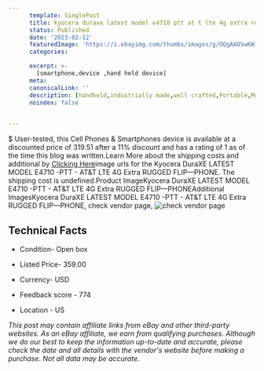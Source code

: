 ```yaml
---
      template: SinglePost
      title: kyocera duraxe latest model e4710 ptt at t lte 4g extra rugged flip phone
      status: Published
      date: '2023-02-12'
      featuredImage: 'https://i.ebayimg.com/thumbs/images/g/OQgAAOSwKW1ev0dT/s-l225.jpg'
      categories: 

      excerpt: >-
        [smartphone,device ,hand held device]
      meta:
      canonicalLink: ''
      description: [handheld,industrially made,well crafted,Portable,Mobile,Compact,Convenient,Lightweight,Maneuverable,Man-portable,Miniature,Carriable,Hand-held,Light,Holdable,Transportable,Mobile device,Pocket-sized,On-the-go,Wireless,Cordless,Compact size,Convenient size, smartphone,device ,hand held device]
      noindex: false

        
---
```

$
    User-tested, this Cell Phones & Smartphones device is available at a discounted price of 319.51 after a 11% discount and has a rating of 1 as of the time this blog was written.Learn More about the shipping costs and additional by [Clicking Here](https://www.ebay.com/itm/124821983717?hash=item1d0ff851e5%3Ag%3AOQgAAOSwKW1ev0dT&amdata=enc%3AAQAHAAAA4N8yzIDKt%2FpbJRvYsYntrJTpUiF21MKlfwWBf7eCzkuzfgbk3bGw1AFhEDDGqL%2BhFdv0dnTXBRuHBqUP3g%2BpdFw55ek9vdiruCtsTCQKs53N%2BeJz0S6zqgy2MGxR1nMTnJFXF5pxp2k58aA0w5fU9040OnL9K5apRD5MKbrv7w7IrakN7tH4YI0ufZTbD2Ggs2JTTHlr5o5ziQdFRxhHDWo1SGoqy79eQXqaY%2FTKneYQZ1u8wmaqx1DpUfrds%2BKu%2BITWHOIahcJg3zUlZ1n7uAOEHPuHvqQVs4xpWLfovTy6&mkevt=1&mkcid=1&mkrid=711-53200-19255-0&campid=%253CePNCampaignId%253E&customid=%253CreferenceId%253E&toolid=10049)image urls for the Kyocera DuraXE LATEST MODEL E4710 -PTT - AT&T LTE 4G Extra RUGGED FLIP—PHONE. The shipping cost is undefined.Product ImageKyocera DuraXE LATEST MODEL E4710 -PTT - AT&T LTE 4G Extra RUGGED FLIP—PHONEAdditional ImagesKyocera DuraXE LATEST MODEL E4710 -PTT - AT&T LTE 4G Extra RUGGED FLIP—PHONE, check vendor page, ![check vendor page](https://origin-galleryplus.ebayimg.com/ws/web/124821983717_2_0_1/225x225.jpg,https://origin-galleryplus.ebayimg.com/ws/web/124821983717_3_0_1/225x225.jpg,https://origin-galleryplus.ebayimg.com/ws/web/124821983717_4_0_1/225x225.jpg,https://origin-galleryplus.ebayimg.com/ws/web/124821983717_5_0_1/225x225.jpg,https://origin-galleryplus.ebayimg.com/ws/web/124821983717_6_0_1/225x225.jpg,https://origin-galleryplus.ebayimg.com/ws/web/124821983717_7_0_1/225x225.jpg,https://origin-galleryplus.ebayimg.com/ws/web/124821983717_8_0_1/225x225.jpg)
    
    

 ## Technical Facts 



     
      

 - Condition- Open box 


      

 - Listed Price- 359.00 


      

 - Currency- USD 


      

 - Feedback score - 774 


      

 - Location - US 


      
      

 *_This post may contain affiliate links from eBay and other third-party websites. As an eBay affiliate, we earn from qualifying purchases. Although we do our best to keep the information up-to-date and accurate, please check the date and all details with the vendor's website before making a purchase. Not all data may be accurate._*



    
    
    
    
    